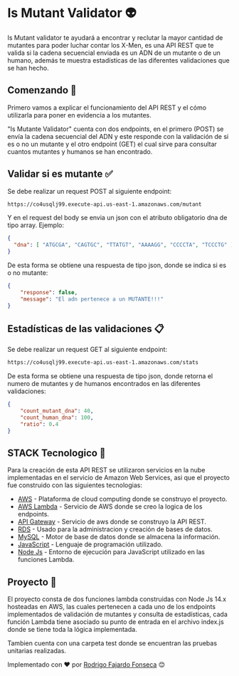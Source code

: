 # Is Mutant Validator 👽

Is Mutant validator te ayudará a encontrar y reclutar la mayor cantidad de mutantes para poder luchar contar los X-Men, es una API REST que te valida si la cadena secuencial enviada es un ADN de un mutante o de un humano, además te muestra estadísticas de las diferentes validaciones que se han hecho.

## Comenzando 🚀

Primero vamos a explicar el funcionamiento del API REST y el cómo utilizarla para poner en evidencia a los mutantes. 

"Is Mutante Validator" cuenta con dos endpoints, en el primero (POST) se envía la cadena secuencial del ADN y este responde con la validación de si es o no un mutante y el otro endpoint (GET) el cual sirve para consultar cuantos mutantes y humanos se han encontrado.

## Validar si es mutante ✅

Se debe realizar un request POST al siguiente endpoint:
```bash
https://co4usqlj99.execute-api.us-east-1.amazonaws.com/mutant
```
Y en el request del body se envia un json con el atributo obligatorio dna de tipo array. Ejemplo:


```json
{
  "dna": [ "ATGCGA", "CAGTGC", "TTATGT", "AAAAGG", "CCCCTA", "TCCCTG" ]
}
```
De esta forma se obtiene una respuesta de tipo json, donde se indica si es o no mutante:
```json
{
    "response": false,
    "message": "El adn pertenece a un MUTANTE!!!"
}
```

## Estadísticas de las validaciones  📋

Se debe realizar un request GET al siguiente endpoint:
```bash
https://co4usqlj99.execute-api.us-east-1.amazonaws.com/stats
```

De esta forma se obtiene una respuesta de tipo json, donde retorna el numero de mutantes y de humanos encontrados en las diferentes validaciones:

```json
{
    "count_mutant_dna": 40,
    "count_human_dna": 100,
    "ratio": 0.4
}
```

## STACK Tecnologico 🔧
Para la creación de esta API REST se utilizaron servicios en la nube implementadas en el servicio de Amazon Web Services, asi que el proyecto fue construido con las siguientes tecnologias:
* [AWS](https://aws.amazon.com/es/) - Plataforma de cloud computing donde se construyo el proyecto.
* [AWS Lambda](https://aws.amazon.com/es/lambda) - Servicio de AWS donde se creo la logica de los endpoints.
* [API Gateway](https://aws.amazon.com/es/api-gateway/) - Servicio de aws donde se construyo la API REST.
* [RDS](https://aws.amazon.com/es/rds/) - Usado para la administracion y creación de bases de datos.
* [MySQL](https://www.mysql.com/) - Motor de base de datos donde se almacena la información.
* [JavaScript](https://developer.mozilla.org/es/docs/Web/JavaScript) - Lenguaje de programación utilizado.
* [Node Js](https://nodejs.org/es/) - Entorno de ejecución para JavaScript utilizado en las funciones Lambda.

## Proyecto 📁
El proyecto consta de dos funciones lambda construidas con Node Js 14.x hosteadas en AWS, las cuales pertenecen a cada uno de los endpoints implementados de validación de mutantes y consulta de estadísticas, cada función Lambda tiene asociado su punto de entrada en el archivo index.js donde se tiene toda la lógica  implementada.

Tambien cuenta con una carpeta test donde se encuentran las pruebas unitarias realizadas.

Implementado con ❤️    por [Rodrigo Fajardo Fonseca](https://github.com/elkinff) 😊
